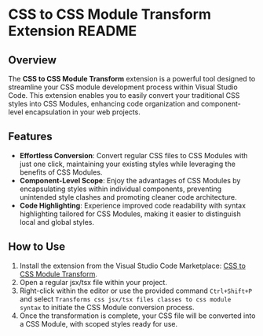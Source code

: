 # CSS to CSS Module Transform Extension README
## Overview

The **CSS to CSS Module Transform** extension is a powerful tool designed to streamline your CSS module development process within Visual Studio Code. This extension enables you to easily convert your traditional CSS styles into CSS Modules, enhancing code organization and component-level encapsulation in your web projects.

## Features
- **Effortless Conversion**: Convert regular CSS files to CSS Modules with just one click, maintaining your existing styles while leveraging the benefits of CSS Modules.
- **Component-Level Scope**: Enjoy the advantages of CSS Modules by encapsulating styles within individual components, preventing unintended style clashes and promoting cleaner code architecture.
- **Code Highlighting**: Experience improved code readability with syntax highlighting tailored for CSS Modules, making it easier to distinguish local and global styles.

## How to Use
1. Install the extension from the Visual Studio Code Marketplace: [CSS to CSS Module Transform](https://marketplace.visualstudio.com/items?itemName=Groww.css-to-css-module-transform).
2. Open a regular jsx/tsx file within your project.
3. Right-click within the editor or use the provided command `Ctrl+Shift+P` and select `Transforms css jsx/tsx files classes to css module syntax` to initiate the CSS Module conversion process.
5. Once the transformation is complete, your CSS file will be converted into a CSS Module, with scoped styles ready for use.

